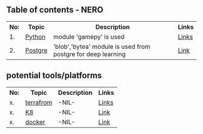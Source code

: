 
## Table of contents - NERO
<table>
<tr><th>No:</th><th>Topic</th><th>Description</th><th>Links</th></tr>
<tr><td>1.</td><td><a href="https://www.tutorialspoint.com/git/index.htm">Python</a></td><td>module 'gamepy' is used</td><td><a href="https://www.tutorialspoint.com/git/index.htm">Links</a></td></tr>
<tr><td>2.</td><td><a href="https://ourcodeworld.com/articles/read/162/tips-and-tricks-that-you-probably-don-t-know-with-the-github-markdown-in-readme-md-files">Postgre</a></td><td>'blob','bytea' module is used from postgre for deep learning</td><td><a href="https://github.com/EtricKombat/NERO/blob/master/documents_postgre.md">Link</a></td></tr>
</table>



## potential tools/platforms

<table>
<tr><th>No:</th><th>Topic</th><th>Description</th><th>Links</th></tr>
<tr><td>x.</td><td><a href="https://www.tutorialspoint.com/git/index.htm">terrafrom</a></td><td>-NIL-</td><td><a href="https://www.tutorialspoint.com/git/index.htm">Links</a></td></tr>
<tr><td>x.</td><td><a href="https://ourcodeworld.com/articles/read/162/tips-and-tricks-that-you-probably-don-t-know-with-the-github-markdown-in-readme-md-files">K8</a></td><td>-NIL-</td><td><a href="https://ourcodeworld.com/articles/read/162/tips-and-tricks-that-you-probably-don-t-know-with-the-github-markdown-in-readme-md-files">Link</a></td></tr>

<tr><td>x.</td><td><a href="https://ourcodeworld.com/articles/read/162/tips-and-tricks-that-you-probably-don-t-know-with-the-github-markdown-in-readme-md-files">docker</a></td><td>-NIL-</td><td><a href="https://ourcodeworld.com/articles/read/162/tips-and-tricks-that-you-probably-don-t-know-with-the-github-markdown-in-readme-md-files">Link</a></td></tr>

</table>
